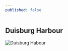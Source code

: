 ```yaml
---
published: false
---
```

## Duisburg Harbour

![Duisburg Habour]({{site.baseurl}}/15siegela.github.io/images/IMG_20151101_171433.jpg)